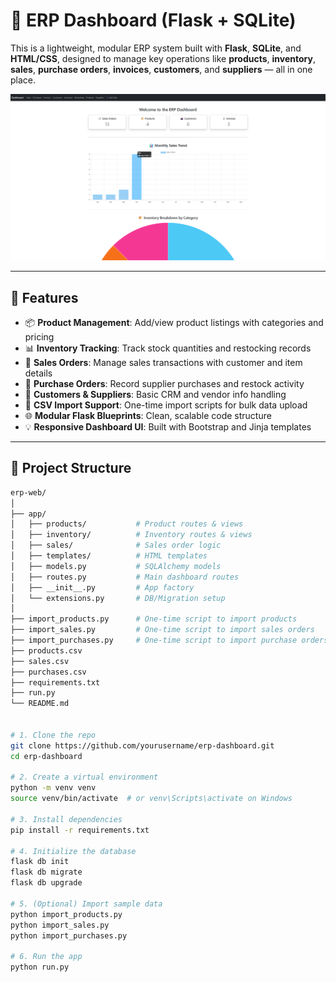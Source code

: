 # 🧾 ERP Dashboard (Flask + SQLite)

This is a lightweight, modular ERP system built with **Flask**, **SQLite**, and **HTML/CSS**, designed to manage key operations like **products**, **inventory**, **sales**, **purchase orders**, **invoices**, **customers**, and **suppliers** — all in one place.

![ERP Dashboard Screenshot](./dashboard.png)

---

## 🚀 Features

- 📦 **Product Management**: Add/view product listings with categories and pricing
- 📊 **Inventory Tracking**: Track stock quantities and restocking records
- 🧾 **Sales Orders**: Manage sales transactions with customer and item details
- 🛒 **Purchase Orders**: Record supplier purchases and restock activity
- 👥 **Customers & Suppliers**: Basic CRM and vendor info handling
- 📁 **CSV Import Support**: One-time import scripts for bulk data upload
- 🌐 **Modular Flask Blueprints**: Clean, scalable code structure
- 💡 **Responsive Dashboard UI**: Built with Bootstrap and Jinja templates

---

## 📂 Project Structure

```bash
erp-web/
│
├── app/
│   ├── products/           # Product routes & views
│   ├── inventory/          # Inventory routes & views
│   ├── sales/              # Sales order logic
│   ├── templates/          # HTML templates
│   ├── models.py           # SQLAlchemy models
│   ├── routes.py           # Main dashboard routes
│   ├── __init__.py         # App factory
│   └── extensions.py       # DB/Migration setup
│
├── import_products.py      # One-time script to import products
├── import_sales.py         # One-time script to import sales orders
├── import_purchases.py     # One-time script to import purchase orders
├── products.csv
├── sales.csv
├── purchases.csv
├── requirements.txt
├── run.py
└── README.md


# 1. Clone the repo
git clone https://github.com/yourusername/erp-dashboard.git
cd erp-dashboard

# 2. Create a virtual environment
python -m venv venv
source venv/bin/activate  # or venv\Scripts\activate on Windows

# 3. Install dependencies
pip install -r requirements.txt

# 4. Initialize the database
flask db init
flask db migrate
flask db upgrade

# 5. (Optional) Import sample data
python import_products.py
python import_sales.py
python import_purchases.py

# 6. Run the app
python run.py




